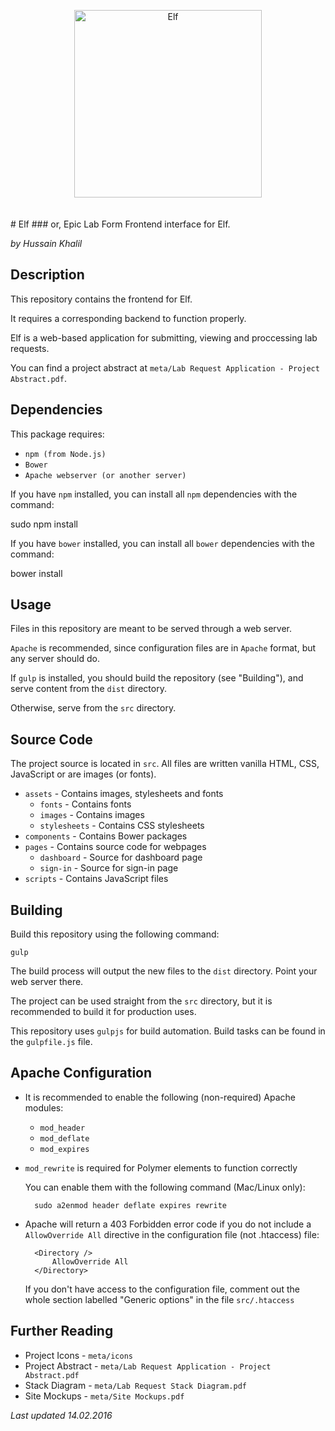 <p align="center">
<img height="300" width="300" alt="Elf" src="meta/icons/elflogo2.svg" style="margin-bottom: 20px">
</p>
# Elf
### or, Epic Lab Form
Frontend interface for Elf.

*by Hussain Khalil*

## Description
This repository contains the frontend for Elf.

It requires a corresponding backend to function properly.

Elf is a web-based application for submitting, viewing and proccessing lab requests.

You can find a project abstract at `meta/Lab Request Application - Project Abstract.pdf`.

## Dependencies
This package requires:

* `npm (from Node.js)`
* `Bower`
* `Apache webserver (or another server)`

If you have `npm` installed, you can install all `npm` dependencies with the command:

sudo npm install

If you have `bower` installed, you can install all `bower` dependencies with the command:

bower install

## Usage
Files in this repository are meant to be served through a web server.

`Apache` is recommended, since configuration files are in `Apache` format, but any server should do.

If `gulp` is installed, you should build the repository (see "Building"), and serve content from the `dist` directory.

Otherwise, serve from the `src` directory.

## Source Code
The project source is located in `src`.
All files are written vanilla HTML, CSS, JavaScript or are images (or fonts).

* `assets` - Contains images, stylesheets and fonts
  * `fonts` - Contains fonts
  * `images` - Contains images
  * `stylesheets` - Contains CSS stylesheets
* `components` - Contains Bower packages
* `pages` - Contains source code for webpages
  * `dashboard` - Source for dashboard page
  * `sign-in` - Source for sign-in page
* `scripts` - Contains JavaScript files

## Building
Build this repository using the following command:

    gulp

The build process will output the new files to the `dist` directory. Point your web server there.

The project can be used straight from the `src` directory, but it is recommended to build it for production uses.

This repository uses `gulpjs` for build automation. Build tasks can be found in the `gulpfile.js` file.

## Apache Configuration
* It is recommended to enable the following (non-required) Apache modules:
  * `mod_header`
  * `mod_deflate`
  * `mod_expires`
* `mod_rewrite` is required for Polymer elements to function correctly

  You can enable them with the following command (Mac/Linux only):

        sudo a2enmod header deflate expires rewrite

* Apache will return a 403 Forbidden error code if you do not include a `AllowOverride All` directive in the configuration file (not .htaccess) file:

        <Directory />
            AllowOverride All
        </Directory>

  If you don't have access to the configuration file, comment out the whole section labelled "Generic options" in the file `src/.htaccess`

## Further Reading
* Project Icons - `meta/icons`
* Project Abstract - `meta/Lab Request Application - Project Abstract.pdf`
* Stack Diagram - `meta/Lab Request Stack Diagram.pdf`
* Site Mockups - `meta/Site Mockups.pdf`

*Last updated 14.02.2016*
